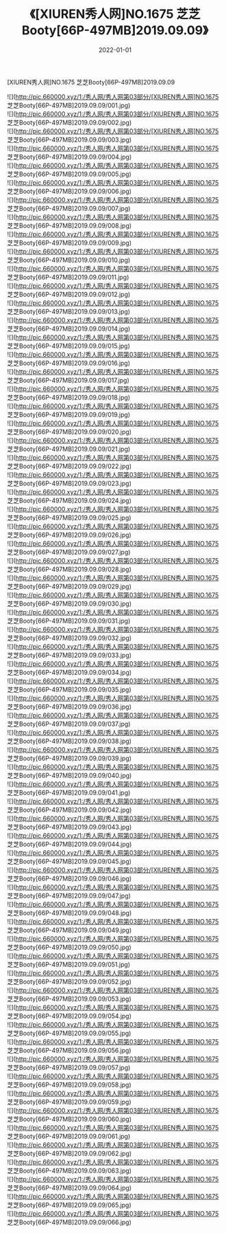 ﻿---
layout: post
title:  《[XIUREN秀人网]NO.1675 芝芝Booty[66P-497MB]2019.09.09》
date:   2022-01-01
img: http://pic.660000.xyz/1:/秀人网/秀人网第03部分/[XIUREN秀人网]NO.1675 芝芝Booty[66P-497MB]2019.09.09/000.jpg
categories: [美女, 清纯, 唯美]
---

[XIUREN秀人网]NO.1675 芝芝Booty[66P-497MB]2019.09.09

 ![](http://pic.660000.xyz/1:/秀人网/秀人网第03部分/[XIUREN秀人网]NO.1675 芝芝Booty[66P-497MB]2019.09.09/001.jpg) <br>![](http://pic.660000.xyz/1:/秀人网/秀人网第03部分/[XIUREN秀人网]NO.1675 芝芝Booty[66P-497MB]2019.09.09/002.jpg) <br>![](http://pic.660000.xyz/1:/秀人网/秀人网第03部分/[XIUREN秀人网]NO.1675 芝芝Booty[66P-497MB]2019.09.09/003.jpg) <br>![](http://pic.660000.xyz/1:/秀人网/秀人网第03部分/[XIUREN秀人网]NO.1675 芝芝Booty[66P-497MB]2019.09.09/004.jpg) <br>![](http://pic.660000.xyz/1:/秀人网/秀人网第03部分/[XIUREN秀人网]NO.1675 芝芝Booty[66P-497MB]2019.09.09/005.jpg) <br>![](http://pic.660000.xyz/1:/秀人网/秀人网第03部分/[XIUREN秀人网]NO.1675 芝芝Booty[66P-497MB]2019.09.09/006.jpg) <br>![](http://pic.660000.xyz/1:/秀人网/秀人网第03部分/[XIUREN秀人网]NO.1675 芝芝Booty[66P-497MB]2019.09.09/007.jpg) <br>![](http://pic.660000.xyz/1:/秀人网/秀人网第03部分/[XIUREN秀人网]NO.1675 芝芝Booty[66P-497MB]2019.09.09/008.jpg) <br>![](http://pic.660000.xyz/1:/秀人网/秀人网第03部分/[XIUREN秀人网]NO.1675 芝芝Booty[66P-497MB]2019.09.09/009.jpg) <br>![](http://pic.660000.xyz/1:/秀人网/秀人网第03部分/[XIUREN秀人网]NO.1675 芝芝Booty[66P-497MB]2019.09.09/010.jpg) <br>![](http://pic.660000.xyz/1:/秀人网/秀人网第03部分/[XIUREN秀人网]NO.1675 芝芝Booty[66P-497MB]2019.09.09/011.jpg) <br>![](http://pic.660000.xyz/1:/秀人网/秀人网第03部分/[XIUREN秀人网]NO.1675 芝芝Booty[66P-497MB]2019.09.09/012.jpg) <br>![](http://pic.660000.xyz/1:/秀人网/秀人网第03部分/[XIUREN秀人网]NO.1675 芝芝Booty[66P-497MB]2019.09.09/013.jpg) <br>![](http://pic.660000.xyz/1:/秀人网/秀人网第03部分/[XIUREN秀人网]NO.1675 芝芝Booty[66P-497MB]2019.09.09/014.jpg) <br>![](http://pic.660000.xyz/1:/秀人网/秀人网第03部分/[XIUREN秀人网]NO.1675 芝芝Booty[66P-497MB]2019.09.09/015.jpg) <br>![](http://pic.660000.xyz/1:/秀人网/秀人网第03部分/[XIUREN秀人网]NO.1675 芝芝Booty[66P-497MB]2019.09.09/016.jpg) <br>![](http://pic.660000.xyz/1:/秀人网/秀人网第03部分/[XIUREN秀人网]NO.1675 芝芝Booty[66P-497MB]2019.09.09/017.jpg) <br>![](http://pic.660000.xyz/1:/秀人网/秀人网第03部分/[XIUREN秀人网]NO.1675 芝芝Booty[66P-497MB]2019.09.09/018.jpg) <br>![](http://pic.660000.xyz/1:/秀人网/秀人网第03部分/[XIUREN秀人网]NO.1675 芝芝Booty[66P-497MB]2019.09.09/019.jpg) <br>![](http://pic.660000.xyz/1:/秀人网/秀人网第03部分/[XIUREN秀人网]NO.1675 芝芝Booty[66P-497MB]2019.09.09/020.jpg) <br>![](http://pic.660000.xyz/1:/秀人网/秀人网第03部分/[XIUREN秀人网]NO.1675 芝芝Booty[66P-497MB]2019.09.09/021.jpg) <br>![](http://pic.660000.xyz/1:/秀人网/秀人网第03部分/[XIUREN秀人网]NO.1675 芝芝Booty[66P-497MB]2019.09.09/022.jpg) <br>![](http://pic.660000.xyz/1:/秀人网/秀人网第03部分/[XIUREN秀人网]NO.1675 芝芝Booty[66P-497MB]2019.09.09/023.jpg) <br>![](http://pic.660000.xyz/1:/秀人网/秀人网第03部分/[XIUREN秀人网]NO.1675 芝芝Booty[66P-497MB]2019.09.09/024.jpg) <br>![](http://pic.660000.xyz/1:/秀人网/秀人网第03部分/[XIUREN秀人网]NO.1675 芝芝Booty[66P-497MB]2019.09.09/025.jpg) <br>![](http://pic.660000.xyz/1:/秀人网/秀人网第03部分/[XIUREN秀人网]NO.1675 芝芝Booty[66P-497MB]2019.09.09/026.jpg) <br>![](http://pic.660000.xyz/1:/秀人网/秀人网第03部分/[XIUREN秀人网]NO.1675 芝芝Booty[66P-497MB]2019.09.09/027.jpg) <br>![](http://pic.660000.xyz/1:/秀人网/秀人网第03部分/[XIUREN秀人网]NO.1675 芝芝Booty[66P-497MB]2019.09.09/028.jpg) <br>![](http://pic.660000.xyz/1:/秀人网/秀人网第03部分/[XIUREN秀人网]NO.1675 芝芝Booty[66P-497MB]2019.09.09/029.jpg) <br>![](http://pic.660000.xyz/1:/秀人网/秀人网第03部分/[XIUREN秀人网]NO.1675 芝芝Booty[66P-497MB]2019.09.09/030.jpg) <br>![](http://pic.660000.xyz/1:/秀人网/秀人网第03部分/[XIUREN秀人网]NO.1675 芝芝Booty[66P-497MB]2019.09.09/031.jpg) <br>![](http://pic.660000.xyz/1:/秀人网/秀人网第03部分/[XIUREN秀人网]NO.1675 芝芝Booty[66P-497MB]2019.09.09/032.jpg) <br>![](http://pic.660000.xyz/1:/秀人网/秀人网第03部分/[XIUREN秀人网]NO.1675 芝芝Booty[66P-497MB]2019.09.09/033.jpg) <br>![](http://pic.660000.xyz/1:/秀人网/秀人网第03部分/[XIUREN秀人网]NO.1675 芝芝Booty[66P-497MB]2019.09.09/034.jpg) <br>![](http://pic.660000.xyz/1:/秀人网/秀人网第03部分/[XIUREN秀人网]NO.1675 芝芝Booty[66P-497MB]2019.09.09/035.jpg) <br>![](http://pic.660000.xyz/1:/秀人网/秀人网第03部分/[XIUREN秀人网]NO.1675 芝芝Booty[66P-497MB]2019.09.09/036.jpg) <br>![](http://pic.660000.xyz/1:/秀人网/秀人网第03部分/[XIUREN秀人网]NO.1675 芝芝Booty[66P-497MB]2019.09.09/037.jpg) <br>![](http://pic.660000.xyz/1:/秀人网/秀人网第03部分/[XIUREN秀人网]NO.1675 芝芝Booty[66P-497MB]2019.09.09/038.jpg) <br>![](http://pic.660000.xyz/1:/秀人网/秀人网第03部分/[XIUREN秀人网]NO.1675 芝芝Booty[66P-497MB]2019.09.09/039.jpg) <br>![](http://pic.660000.xyz/1:/秀人网/秀人网第03部分/[XIUREN秀人网]NO.1675 芝芝Booty[66P-497MB]2019.09.09/040.jpg) <br>![](http://pic.660000.xyz/1:/秀人网/秀人网第03部分/[XIUREN秀人网]NO.1675 芝芝Booty[66P-497MB]2019.09.09/041.jpg) <br>![](http://pic.660000.xyz/1:/秀人网/秀人网第03部分/[XIUREN秀人网]NO.1675 芝芝Booty[66P-497MB]2019.09.09/042.jpg) <br>![](http://pic.660000.xyz/1:/秀人网/秀人网第03部分/[XIUREN秀人网]NO.1675 芝芝Booty[66P-497MB]2019.09.09/043.jpg) <br>![](http://pic.660000.xyz/1:/秀人网/秀人网第03部分/[XIUREN秀人网]NO.1675 芝芝Booty[66P-497MB]2019.09.09/044.jpg) <br>![](http://pic.660000.xyz/1:/秀人网/秀人网第03部分/[XIUREN秀人网]NO.1675 芝芝Booty[66P-497MB]2019.09.09/045.jpg) <br>![](http://pic.660000.xyz/1:/秀人网/秀人网第03部分/[XIUREN秀人网]NO.1675 芝芝Booty[66P-497MB]2019.09.09/046.jpg) <br>![](http://pic.660000.xyz/1:/秀人网/秀人网第03部分/[XIUREN秀人网]NO.1675 芝芝Booty[66P-497MB]2019.09.09/047.jpg) <br>![](http://pic.660000.xyz/1:/秀人网/秀人网第03部分/[XIUREN秀人网]NO.1675 芝芝Booty[66P-497MB]2019.09.09/048.jpg) <br>![](http://pic.660000.xyz/1:/秀人网/秀人网第03部分/[XIUREN秀人网]NO.1675 芝芝Booty[66P-497MB]2019.09.09/049.jpg) <br>![](http://pic.660000.xyz/1:/秀人网/秀人网第03部分/[XIUREN秀人网]NO.1675 芝芝Booty[66P-497MB]2019.09.09/050.jpg) <br>![](http://pic.660000.xyz/1:/秀人网/秀人网第03部分/[XIUREN秀人网]NO.1675 芝芝Booty[66P-497MB]2019.09.09/051.jpg) <br>![](http://pic.660000.xyz/1:/秀人网/秀人网第03部分/[XIUREN秀人网]NO.1675 芝芝Booty[66P-497MB]2019.09.09/052.jpg) <br>![](http://pic.660000.xyz/1:/秀人网/秀人网第03部分/[XIUREN秀人网]NO.1675 芝芝Booty[66P-497MB]2019.09.09/053.jpg) <br>![](http://pic.660000.xyz/1:/秀人网/秀人网第03部分/[XIUREN秀人网]NO.1675 芝芝Booty[66P-497MB]2019.09.09/054.jpg) <br>![](http://pic.660000.xyz/1:/秀人网/秀人网第03部分/[XIUREN秀人网]NO.1675 芝芝Booty[66P-497MB]2019.09.09/055.jpg) <br>![](http://pic.660000.xyz/1:/秀人网/秀人网第03部分/[XIUREN秀人网]NO.1675 芝芝Booty[66P-497MB]2019.09.09/056.jpg) <br>![](http://pic.660000.xyz/1:/秀人网/秀人网第03部分/[XIUREN秀人网]NO.1675 芝芝Booty[66P-497MB]2019.09.09/057.jpg) <br>![](http://pic.660000.xyz/1:/秀人网/秀人网第03部分/[XIUREN秀人网]NO.1675 芝芝Booty[66P-497MB]2019.09.09/058.jpg) <br>![](http://pic.660000.xyz/1:/秀人网/秀人网第03部分/[XIUREN秀人网]NO.1675 芝芝Booty[66P-497MB]2019.09.09/059.jpg) <br>![](http://pic.660000.xyz/1:/秀人网/秀人网第03部分/[XIUREN秀人网]NO.1675 芝芝Booty[66P-497MB]2019.09.09/060.jpg) <br>![](http://pic.660000.xyz/1:/秀人网/秀人网第03部分/[XIUREN秀人网]NO.1675 芝芝Booty[66P-497MB]2019.09.09/061.jpg) <br>![](http://pic.660000.xyz/1:/秀人网/秀人网第03部分/[XIUREN秀人网]NO.1675 芝芝Booty[66P-497MB]2019.09.09/062.jpg) <br>![](http://pic.660000.xyz/1:/秀人网/秀人网第03部分/[XIUREN秀人网]NO.1675 芝芝Booty[66P-497MB]2019.09.09/063.jpg) <br>![](http://pic.660000.xyz/1:/秀人网/秀人网第03部分/[XIUREN秀人网]NO.1675 芝芝Booty[66P-497MB]2019.09.09/064.jpg) <br>![](http://pic.660000.xyz/1:/秀人网/秀人网第03部分/[XIUREN秀人网]NO.1675 芝芝Booty[66P-497MB]2019.09.09/065.jpg) <br>![](http://pic.660000.xyz/1:/秀人网/秀人网第03部分/[XIUREN秀人网]NO.1675 芝芝Booty[66P-497MB]2019.09.09/066.jpg) <br>
